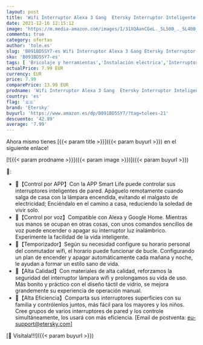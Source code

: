 ```yaml
---
layout: post
title: 'Wifi Interruptor Alexa 3 Gang  Etersky Interruptor Inteligente Compatible con Alexa y Google Home  Interruptor Pared Luz Control APP  Smart Life Interruptor Tactil con Temporizador NEUTRO REQUERIDO'
date: 2021-12-16 12:15:12
image: 'https://m.media-amazon.com/images/I/31XQAanCGeL._SL500_._SL400_.jpg'
comments: true
category: ofertas
author: 'tole.es'
slug: 'B091BD5SY7-es Wifi Interruptor Alexa 3 Gang Etersky Interruptor...'
sku: 'B091BD5SY7-es'
tags: [ 'Bricolaje y herramientas','Instalación eléctrica','Interruptores y reguladores de luz','Reguladores de intensidad','alexa','etersky','google','home', ]
actualPrice: 7.99 EUR
currency: EUR
price: 7.99
comparePrice: 13.99 EUR
prodname: 'Wifi Interruptor Alexa 3 Gang  Etersky Interruptor Inteligente Compatible con Alexa y Google Home  Interruptor Pared Luz Control APP  Smart Life Interruptor Tactil con Temporizador NEUTRO REQUERIDO'
country: 'es'
flag: '🇪🇸'
brand: 'Etersky'
buyurl: 'https://www.amazon.es/dp/B091BD5SY7/?tag=tolees-21'
descuento: '42.89'
average: '7.99'
---
```


Ahora mismo tienes [{{< param title >}}]({{< param buyurl >}}) en el siguiente enlace!

[![{{< param prodname >}}]({{< param image >}})]({{< param buyurl >}})

🔎:

- 🔼【Control por APP】Con la APP Smart Life puede controlar sus interruptores inteligentes de pared. Apáguelo remotamente cuando salga de casa con la lámpara encendida, evitando el malgasto de electricidad; Enciéndalo en el camino a casa, reduciendo la soledad de vivir solo.
- 🔼【Control por voz】Compatible con Alexa y Google Home. Mientras sus manos se ocupan en otras cosas, con unos comandos sencillos de voz puede encender o apagar su interruptor luz inalámbrico. Experimente la facilidad de la vida inteligente.
- 🔼【Temporizador】Según su necesidad configure su horario personal del conmutador wifi, el horario puede funcionar de bucle. Configurando un plan de encender y apagar automáticamente cada mañana y noche, le ayudan a formar un estilo sano de vida.
- 🔼【Alta Calidad】Con materiales de alta calidad, reforzamos la seguridad del interruptor lámpara wifi y prolongamos su vida de uso. Más bonito y práctico con el diseño táctil de vidrio, se mejora grandemente su experiencia de operación manual.
- 🔼【Alta Eficiencia】Comparta sus interruptores superficies con su familia y contrólenlos juntos, más fácil para los mayores y los niños. Cree grupos de varios interruptores de pared y los controle simultáneamente, los usará con más eficiencia. [Email de postventa: eu-support@etersky.com]

[🛒 Visítala!!!]({{< param buyurl >}})
